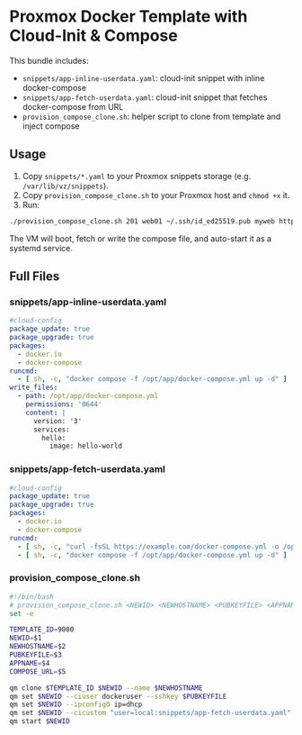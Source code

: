 # Proxmox Docker Template with Cloud-Init & Compose

This bundle includes:

- `snippets/app-inline-userdata.yaml`: cloud-init snippet with inline docker-compose
- `snippets/app-fetch-userdata.yaml`: cloud-init snippet that fetches docker-compose from URL
- `provision_compose_clone.sh`: helper script to clone from template and inject compose

## Usage

1. Copy `snippets/*.yaml` to your Proxmox snippets storage (e.g. `/var/lib/vz/snippets`).
2. Copy `provision_compose_clone.sh` to your Proxmox host and `chmod +x` it.
3. Run:

```bash
./provision_compose_clone.sh 201 web01 ~/.ssh/id_ed25519.pub myweb https://example.com/docker-compose.yml
```

The VM will boot, fetch or write the compose file, and auto-start it as a systemd service.

## Full Files

### snippets/app-inline-userdata.yaml

```yaml
#cloud-config
package_update: true
package_upgrade: true
packages:
  - docker.io
  - docker-compose
runcmd:
  - [ sh, -c, "docker compose -f /opt/app/docker-compose.yml up -d" ]
write_files:
  - path: /opt/app/docker-compose.yml
    permissions: '0644'
    content: |
      version: '3'
      services:
        hello:
          image: hello-world

```

### snippets/app-fetch-userdata.yaml

```yaml
#cloud-config
package_update: true
package_upgrade: true
packages:
  - docker.io
  - docker-compose
runcmd:
  - [ sh, -c, "curl -fsSL https://example.com/docker-compose.yml -o /opt/app/docker-compose.yml" ]
  - [ sh, -c, "docker compose -f /opt/app/docker-compose.yml up -d" ]

```

### provision_compose_clone.sh

```bash
#!/bin/bash
# provision_compose_clone.sh <NEWID> <NEWHOSTNAME> <PUBKEYFILE> <APPNAME> <COMPOSE_URL>
set -e

TEMPLATE_ID=9000
NEWID=$1
NEWHOSTNAME=$2
PUBKEYFILE=$3
APPNAME=$4
COMPOSE_URL=$5

qm clone $TEMPLATE_ID $NEWID --name $NEWHOSTNAME
qm set $NEWID --ciuser dockeruser --sshkey $PUBKEYFILE
qm set $NEWID --ipconfig0 ip=dhcp
qm set $NEWID --cicustom "user=local:snippets/app-fetch-userdata.yaml"
qm start $NEWID

```
